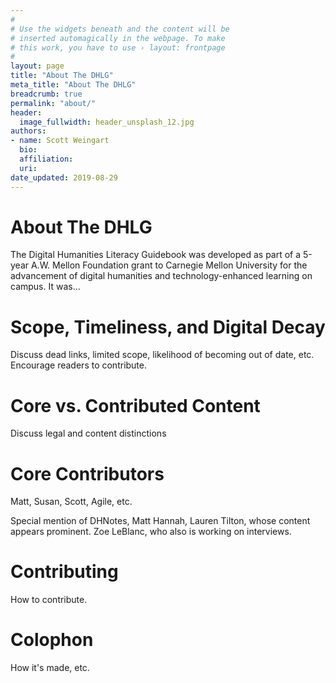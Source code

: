 ```yaml
---
#
# Use the widgets beneath and the content will be
# inserted automagically in the webpage. To make
# this work, you have to use › layout: frontpage
#
layout: page
title: "About The DHLG"
meta_title: "About The DHLG"
breadcrumb: true
permalink: "about/"
header:
  image_fullwidth: header_unsplash_12.jpg
authors:
- name: Scott Weingart
  bio:
  affiliation:
  uri:
date_updated: 2019-08-29
---
```

# About The DHLG

The Digital Humanities Literacy Guidebook was developed as part of a 5-year A.W. Mellon Foundation grant to Carnegie Mellon University for the advancement of digital humanities and technology-enhanced learning on campus. It was...

# Scope, Timeliness, and Digital Decay

Discuss dead links, limited scope, likelihood of becoming out of date, etc. Encourage readers to contribute.

# Core vs. Contributed Content

Discuss legal and content distinctions

# Core Contributors

Matt, Susan, Scott, Agile, etc.

Special mention of DHNotes, Matt Hannah, Lauren Tilton, whose content appears prominent. Zoe LeBlanc, who also is working on interviews.

# Contributing

How to contribute.

# Colophon

How it's made, etc.

